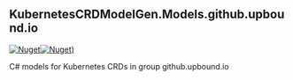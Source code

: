 ## KubernetesCRDModelGen.Models.github.upbound.io
[![Nuget](https://img.shields.io/nuget/vpre/KubernetesCRDModelGen.Models.github.upbound.io.svg?style=flat-square)](https://www.nuget.org/packages/KubernetesCRDModelGen.Models.github.upbound.io)[![Nuget)](https://img.shields.io/nuget/dt/KubernetesCRDModelGen.Models.github.upbound.io.svg?style=flat-square)](https://www.nuget.org/packages/KubernetesCRDModelGen.Models.github.upbound.io)

C# models for Kubernetes CRDs in group github.upbound.io